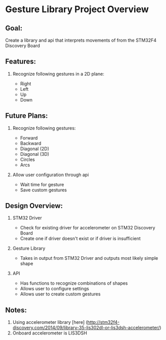 <h1>Gesture Library Project Overview </h1>

<h2>Goal:</h2>	

  Create a library and api that interprets movements of from the 
  STM32F4 Discovery Board 

<h2>Features:</h2>

1. Recognize following gestures in a 2D plane:
  
    * Right
    * Left
    * Up
    * Down

<h2>Future Plans:</h2>

1. Recognize following gestures:

    * Forward
    * Backward
    * Diagonal (2D)
    * Diagonal (3D)
    * Circles
    * Arcs

2. Allow user configuration through api
    * Wait time for gesture
    * Save custom gestures

<h2>Design Overview:</h2>

1. STM32 Driver
    * Check for existing driver for accelerometer on STM32 Discovery Board
    * Create one if driver doesn't exist or if driver is insufficient

2. Gesture Library
    * Takes in output from STM32 Driver and outputs most likely simple shape 
  
3. API
    * Has functions to recognize combinations of shapes
    * Allows user to configure settings
    * Allows user to create custom gestures

<h2>Notes:</h2>

  1. Using accelerometer library [here] (http://stm32f4-discovery.com/2014/09/library-35-lis302dl-or-lis3dsh-accelerometer/)
  2. Onboard accelerometer is LIS3DSH
